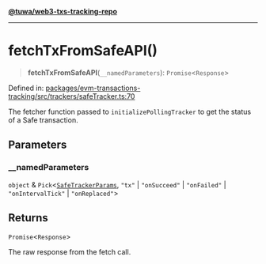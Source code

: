 [**@tuwa/web3-txs-tracking-repo**](../../../README.md)

***

# fetchTxFromSafeAPI()

> **fetchTxFromSafeAPI**(`__namedParameters`): `Promise`\<`Response`\>

Defined in: [packages/evm-transactions-tracking/src/trackers/safeTracker.ts:70](https://github.com/TuwaIO/web3-transactions-tracking/blob/f13dd81a68ee1c8ba3221b0bd2545be1f2a19fb4/packages/evm-transactions-tracking/src/trackers/safeTracker.ts#L70)

The fetcher function passed to `initializePollingTracker` to get the status of a Safe transaction.

## Parameters

### \_\_namedParameters

`object` & `Pick`\<[`SafeTrackerParams`](../type-aliases/SafeTrackerParams.md), `"tx"` \| `"onSucceed"` \| `"onFailed"` \| `"onIntervalTick"` \| `"onReplaced"`\>

## Returns

`Promise`\<`Response`\>

The raw response from the fetch call.
